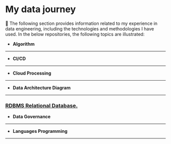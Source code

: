# My data journey
💫 The following section provides information related to my experience in data engineering, including the technologies and methodologies I have used. In the below repositories, the following topics are illustrated:

* **Algorithm**
---

   
* **CI/CD**
---

   
* **Cloud Processing**
---


* **Data Architecture Diagram**
---
### [RDBMS Relational Database.](https://github.com/nicolascorchuelo/portfolio/blob/main/data_architecture_diagram/README.md)

  
* **Data Governance**
---

  
* **Languages Programming**
---
